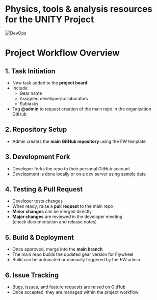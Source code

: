 # Physics, tools & analysis resources for the UNITY Project

![DevOps](https://github.com/user-attachments/assets/99557d10-0b91-4601-aa53-b4ffbf5f08d1)

# Project Workflow Overview

## 1. Task Initiation

- New task added to the **project board**
- Include:
  - Gear name
  - Assigned developer/collaborators
  - Subtasks
- Tag **@admin** to request creation of the main repo in the organization GitHub

## 2. Repository Setup

- Admin creates the **main GitHub repository** using the FW template

## 3. Development Fork

- Developer forks the repo to their personal GitHub account
- Development is done locally or on a dev server using sample data

## 4. Testing & Pull Request

- Developer tests changes
- When ready, raise a **pull request** to the main repo
- **Minor changes** can be merged directly
- **Major changes** are reviewed in the developer meeting  
  (check documentation and release notes)

## 5. Build & Deployment

- Once approved, merge into the **main branch**
- The main repo builds the updated gear version for Flywheel
- Build can be automated or manually triggered by the FW admin

## 6. Issue Tracking

- Bugs, issues, and feature requests are raised on GitHub
- Once accepted, they are managed within the project workflow
